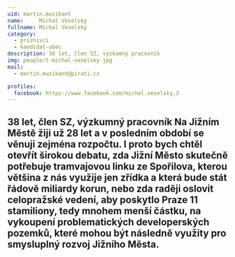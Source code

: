 ```yaml
---
uid: martin.muzikant
name:     Michal Veselský
fullname: Michal Veselský
category:
  - priznivci
  - kandidat-obec
description: 38 let, člen SZ, výzkumný pracovník
img: people/t-michal-veselsky.jpg
mail:
  - martin.muzikant@pirati.cz

profiles:
  facebook: https://www.facebook.com/michal.veselsky.3
---
```

38 let, člen SZ, výzkumný pracovník
Na Jižním Městě žiji už 28 let a v posledním období se věnuji zejména rozpočtu. I proto bych chtěl otevřít širokou debatu, zda Jižní Město skutečně potřebuje tramvajovou linku ze Spořilova, kterou většina z nás využije jen zřídka a která bude stát řádově miliardy korun, nebo zda raději oslovit celopražské vedení, aby poskytlo Praze 11 stamiliony, tedy mnohem menší částku, na vykoupení problematických developerských pozemků, které mohou být následně využity pro smysluplný rozvoj Jižního Města.
---